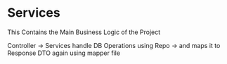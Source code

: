 # Services

This Contains the Main Business Logic of the Project

Controller -> Services handle DB Operations using Repo -> and maps it to Response DTO again using mapper file

